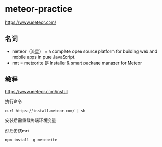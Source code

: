 meteor-practice
==============


https://www.meteor.com/

## 名词

- meteor（流星） = a complete open source platform for building web and mobile apps in pure JavaScript.
- mrt = meteorite 是 Installer & smart package manager for Meteor

## 教程

https://www.meteor.com/install


执行命令

	curl https://install.meteor.com/ | sh
	
安装后需重载终端环境变量

然后安装mrt

	npm install -g meteorite